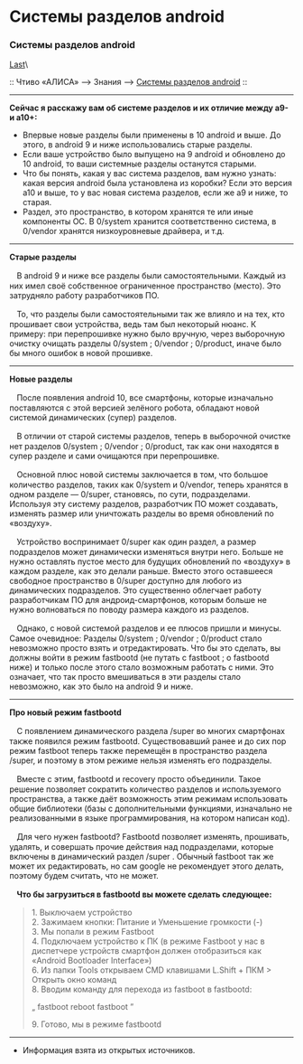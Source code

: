 # Системы разделов android

### Системы разделов android 

[Last](https://t.me/i1Last)\


:: Чтиво «АЛИСА» --> Знания --> [Системы разделов android](broken-reference) ::

***

**Сейчас я расскажу вам об системе разделов и их отличие между a9- и a10+:**

* Впервые новые разделы были применены в 10 android и выше. До этого, в android 9 и ниже использовались старые разделы.
* Если ваше устройство было выпущено на 9 android и обновлено до 10 android, то ваши системные разделы останутся старыми.
* Что бы понять, какая у вас система разделов, вам нужно узнать: какая версия android была установлена из коробки? Если это версия a10 и выше, то у вас новая система разделов, если же a9 и ниже, то старая.
* Раздел, это пространство, в котором хранятся те или иные компоненты ОС. В 0/system хранится соответственно система, в 0/vendor хранятся низкоуровневые драйвера, и т.д.

***

**Старые разделы**

ᅠВ android 9 и ниже все разделы были самостоятельными. Каждый из них имел своё собственное ограниченное пространство (место). Это затрудняло работу разработчиков ПО.

ᅠТо, что разделы были самостоятельными так же влияло и на тех, кто прошивает свои устройства, ведь там был некоторый нюанс. К примеру: при перепрошивке нужно было вручную, через выборочную очистку очищать разделы 0/system ; 0/vendor ; 0/product, иначе было бы много ошибок в новой прошивке.

***

**Новые разделы**

ᅠПосле появления android 10, все смартфоны, которые изначально поставляются с этой версией зелёного робота, обладают новой системой динамических (супер) разделов.

ᅠВ отличии от старой системы разделов, теперь в выборочной очистке нет разделов 0/system ; 0/vendor ; 0/product, так как они находятся в супер разделе и сами очищаются при перепрошивке.



ᅠОсновной плюс новой системы заключается в том, что большое количество разделов, таких как 0/system и 0/vendor, теперь хранятся в одном разделе — 0/super, становясь, по сути, подразделами. Используя эту систему разделов, разработчик ПО может создавать, изменять размер или уничтожать разделы во время обновлений по «воздуху».

ᅠУстройство воспринимает 0/super как один раздел, а размер подразделов может динамически изменяться внутри него. Больше не нужно оставлять пустое место для будущих обновлений по «воздуху» в каждом разделе, как это делали раньше. Вместо этого оставшееся свободное пространство в 0/super доступно для любого из динамических подразделов. Это существенно облегчает работу разработчикам ПО для андроид-смартфонов, которым больше не нужно волноваться по поводу размера каждого из разделов.

ᅠОднако, с новой системой разделов и ее плюсов пришли и минусы. Самое очевидное: Разделы 0/system ; 0/vendor ; 0/product стало невозможно просто взять и отредактировать. Что бы это сделать, вы должны войти в режим fastbootd (не путать с fastboot ; о fastbootd ниже) и только после этого стало возможным работать с ними. Это означает, что так просто вмешиваться в эти разделы стало невозможно, как это было на android 9 и ниже.

***

**Про новый режим fastbootd**

ᅠС появлением динамического раздела /super во многих смартфонах также появился режим fastbootd. Существовавший ранее и до сих пор режим fastboot теперь также перемещён в пространство раздела /super, и поэтому в этом режиме нельзя изменять его подразделы.

ᅠВместе с этим, fastbootd и recovery просто объединили. Такое решение позволяет сократить количество разделов и используемого пространства, а также даёт возможность этим режимам использовать общие библиотеки (базы с дополнительными функциями, изначально не реализованными в языке программирования, на котором написан код).

ᅠДля чего нужен fastbootd? Fastbootd позволяет изменять, прошивать, удалять, и совершать прочие действия над подразделами, которые включены в динамический раздел /super . Обычный fastboot так же может их редактировать, но сам google не рекомендует этого делать, поэтому будем считать, что не может.

ᅠ**Что бы загрузиться в fastbootd вы можете сделать следующее:**

> 1\. Выключаем устройство\
> 2\. Зажимаем кнопки: Питание и Уменьшение громкости (-)\
> 3\. Мы попали в режим Fastboot\
> 4\. Подключаем устройство к ПК (в режиме Fastboot у нас в диспетчере устройств смартфон должен отобразиться как «Android Bootloader Interface»)\
> 6\. Из папки Tools открываем CMD клавишами L.Shift + ПКМ > Открыть окно команд\
> 8\. Вводим команду для перехода из fastboot в fastbootd:
>
> „ fastboot reboot fastboot ”
>
> 9\. Готово, мы в режиме fastbootd

***

* Информация взята из открытых источников.
